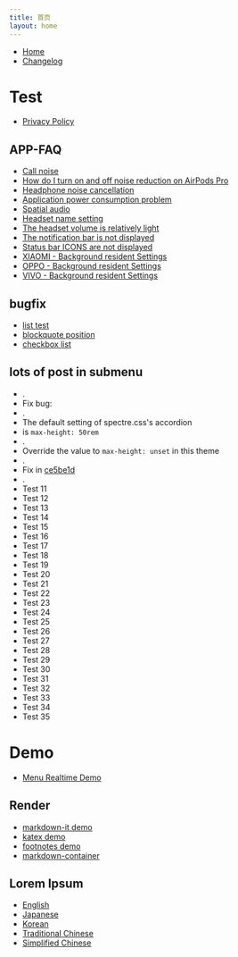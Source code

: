 ```yaml
---
title: 首页
layout: home
---
```

* [Home](/hexo-theme-book-demo)
* [Changelog](/hexo-theme-book-demo/changelog)

# Test

- [Privacy Policy](/2024/06/12/privacy/)

## APP-FAQ
- [Call noise](/app/call_noise)
- [How do I turn on and off noise reduction on AirPods Pro](/app/reduction)
- [Headphone noise cancellation](/app/noise_cancellation)
- [Application power consumption problem](/app/power_consumption)
- [Spatial audio](/app/spatial_audio)
- [Headset name setting](/app/headset_name)
- [The headset volume is relatively light](/app/lighter_voice)
- [The notification bar is not displayed](/app/notification_bar)
- [Status bar ICONS are not displayed](/app/Status_bar_icon)
- [XIAOMI - Background resident Settings](/app/xiaomi_background)
- [OPPO - Background resident Settings](/app/oppo_background)
- [VIVO - Background resident Settings](/app/vivo_background)


## bugfix

* [list test](/hexo-theme-book-demo/test/bugfix/list-test)
* [blockquote position](/hexo-theme-book-demo/test/bugfix/blockquote-position)
* [checkbox list](/hexo-theme-book-demo/test/bugfix/checkbox-list)

## lots of post in submenu

* .
* Fix bug:
* .
* The default setting of spectre.css's accordion
* is `max-height: 50rem`
* .
* Override the value to `max-height: unset` in this theme
* .
* Fix in [ce5be1d](https://github.com/kaiiiz/hexo-theme-book/commit/ce5be1d7500722b8bcdc367fc79186c0cfe8ac56)
* .
* Test 11
* Test 12
* Test 13
* Test 14
* Test 15
* Test 16
* Test 17
* Test 18
* Test 19
* Test 20
* Test 21
* Test 22
* Test 23
* Test 24
* Test 25
* Test 26
* Test 27
* Test 28
* Test 29
* Test 30
* Test 31
* Test 32
* Test 33
* Test 34
* Test 35

# Demo

* [Menu Realtime Demo](/hexo-theme-book-demo/demo/menu-realtime)

## Render

* [markdown-it demo](/hexo-theme-book-demo/demo/render/markdown-it-demo)
* [katex demo](/hexo-theme-book-demo/demo/render/katex-demo)
* [footnotes demo](/hexo-theme-book-demo/demo/render/footnotes-demo)
* [markdown-container](/hexo-theme-book-demo/demo/render/md-container)

## Lorem Ipsum

* [English](/hexo-theme-book-demo/demo/lorem-ipsum/en-demo)
* [Japanese](/hexo-theme-book-demo/demo/lorem-ipsum/jp-demo)
* [Korean](/hexo-theme-book-demo/demo/lorem-ipsum/kr-demo)
* [Traditional Chinese](/hexo-theme-book-demo/demo/lorem-ipsum/tc-demo)
* [Simplified Chinese](/hexo-theme-book-demo/demo/lorem-ipsum/sc-demo)
